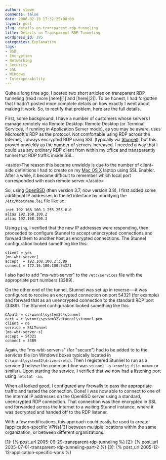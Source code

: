 ```yaml
---
author: slowe
comments: false
date: 2006-02-19 17:32:25+00:00
layout: post
slug: details-on-transparent-rdp-tunneling
title: Details on Transparent RDP Tunneling
wordpress_id: 185
categories: Explanation
tags:
- BSD
- Encryption
- Networking
- Security
- SSL
- Windows
- Interoperability
---
```


Quite a long time ago, I posted two short articles on transparent RDP tunneling (read more [here][1] and [here][2]). To be honest, I had forgotten that I hadn't posted more complete details on how exactly I went about making it work. So, to rectify that problem, here are the full details.

First, some background. I have a number of customers whose servers I manage remotely via Remote Desktop. Remote Desktop (or Terminal Services, if running in Application Server mode), as you may be aware, uses Microsoft's RDP as the protocol. Not comfortable using RDP across the Internet, I always encrypted RDP using SSL (typically via [Stunnel](http://stunnel.mirt.net/index.html)), but this proved unwieldy as the number of servers increased. I needed a way that I could use any ordinary RDP client from within my office and transparently tunnel that RDP traffic inside SSL.

&lt;aside&gt;The reason this became unwieldy is due to the number of client-side definitions I had to create on my [Mac OS X](http://www.apple.com/macosx/) laptop using SSL Enabler. After a while, it become difficult to remember which local port corresponded with each remote server.&lt;/aside&gt;

So, using [OpenBSD](http://www.openbsd.org/) (then version 3.7, now version 3.8), I first added some additional IP addresses to the le1 interface by modifying the `/etc/hostname.le1` file like so:

    inet 192.168.100.1 255.255.0.0
    alias 192.168.100.2
    alias 192.168.100.3

Using `ping`, I verified that the new IP addresses were responding, then proceeded to configure Stunnel to accept unencrypted connections and forward them to another host as encrypted connections. The Stunnel configuration looked something like this:

    client = yes
    [ms-wbt-server]
    accept  = 192.168.100.2:3389
    connect = 172.16.100.100:54321

I also had to add "ms-wbt-server" to the `/etc/services` file with the appropriate port numbers (3389).

On the other end of the tunnel, Stunnel was set up in reverse---it was configured to receive an encrypted connection on port 54321 (for example) and forward that as an unencrypted connection to the standard RDP port (3389). The Stunnel configuration looked something like this:

    CApath = c:\winnt\system32\stunnel
    cert = c:\winnt\system32\stunnel\stunnel.pem
    client = no
    service = SSLTunnel
    [ms-wbt-server-s]
    accept = 54321
    connect = 3389

Again, the "ms-wbt-server-s" (for "secure") had to be added to to the services file (on Windows boxes typically located in `C:\winnt\system32\drivers\etc`). Then I registered Stunnel to run as a service (I believe the command-line was `stunnel -s <config file name>` or similar). Upon starting the service, I verified that we now had a listening port using `netstat -an`.

When all looked good, I configured any firewalls to pass the appropriate traffic and tested the connection. Done! I was now able to connect to one of the internal IP addresses on the OpenBSD server using a standard, unencrypted RDP connection. That connection was then encrypted in SSL and forwarded across the Internet to a waiting Stunnel instance, where it was decrypted and handed off to the RDP listener.

With a few modifications, this approach could easily be used to create [application-specific VPNs][3] between multiple locations within the same organization, or between different organizations.

[1]: {% post_url 2005-06-29-transparent-rdp-tunneling %}
[2]: {% post_url 2005-07-01-transparent-rdp-tunneling-part-2 %}
[3]: {% post_url 2005-12-13-application-specific-vpns %}
